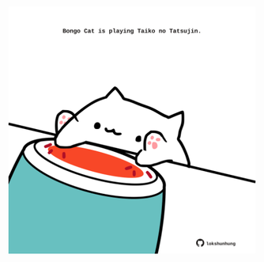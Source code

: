<!-- built at 28/04/2023, 07:00:47 UTC -->
<p align="center">
  <img width="500" height="500" src="./ReadmeImage.svg">
</p>
